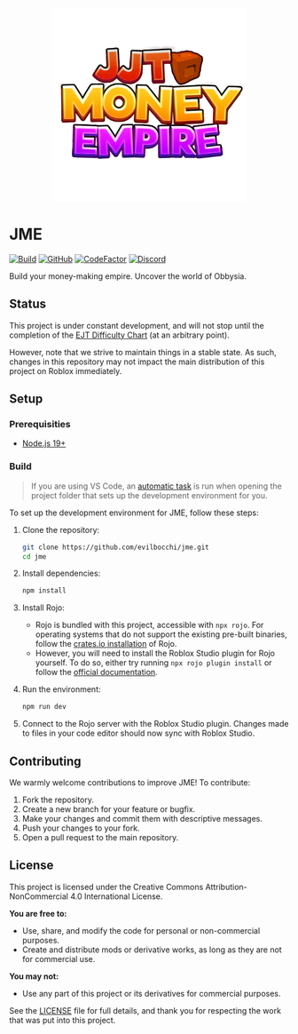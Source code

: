 <p align="center">
  <img width="350" src="assets/Logo.png" href="https://www.roblox.com/games/16438564807/JJT-Money-Empire">
</p>

# JME

[![Build](https://github.com/evilbocchi/jme/actions/workflows/build-and-release.yml/badge.svg?branch=main&event=push)](https://github.com/evilbocchi/jme/actions/workflows/build-and-release.yml)
[![GitHub](https://img.shields.io/github/release/evilbocchi/jme.svg)](https://github.com/evilbocchi/jme/releases/latest)
[![CodeFactor](https://www.codefactor.io/repository/github/evilbocchi/jme/badge)](https://www.codefactor.io/repository/github/evilbocchi/jme)
[![Discord](https://dcbadge.limes.pink/api/server/https://discord.gg/haPBmCSvXt?style=flat)](https://discord.gg/https://discord.gg/haPBmCSvXt)

Build your money-making empire. Uncover the world of Obbysia.

## Status

This project is under constant development, and will not stop until the completion of the [EJT Difficulty Chart](https://jtohs-joke-towers.fandom.com/wiki/Eternal_Joke_Towers_(EJT)_Wiki) (at an arbitrary point).

However, note that we strive to maintain things in a stable state. As such, changes in this repository may not impact the main distribution of this project on Roblox immediately.

## Setup

### Prerequisities
- [Node.js 19+](https://nodejs.org/en/download)

### Build

> If you are using VS Code, an [automatic task](.vscode/tasks.json) is run when opening the project folder that sets up the development environment for you.

To set up the development environment for JME, follow these steps:

1. Clone the repository:
    ```sh
    git clone https://github.com/evilbocchi/jme.git
    cd jme
    ```

2. Install dependencies:
    ```sh
    npm install
    ```

3. Install Rojo:
    - Rojo is bundled with this project, accessible with `npx rojo`. For operating systems that do not support the existing pre-built binaries, follow the [crates.io installation](https://rojo.space/docs/v7/getting-started/installation/) of Rojo.
    - However, you will need to install the Roblox Studio plugin for Rojo yourself. To do so, either try running `npx rojo plugin install` or follow the [official documentation](https://rojo.space/docs/v7/getting-started/installation/).

4. Run the environment:
    ```sh
    npm run dev
    ```

5. Connect to the Rojo server with the Roblox Studio plugin. Changes made to files in your code editor should now sync with Roblox Studio.

## Contributing

We warmly welcome contributions to improve JME! To contribute:

1. Fork the repository.
2. Create a new branch for your feature or bugfix.
3. Make your changes and commit them with descriptive messages.
4. Push your changes to your fork.
5. Open a pull request to the main repository.

## License

This project is licensed under the Creative Commons Attribution-NonCommercial 4.0 International License.

**You are free to:**
- Use, share, and modify the code for personal or non-commercial purposes.
- Create and distribute mods or derivative works, as long as they are not for commercial use.

**You may not:**
- Use any part of this project or its derivatives for commercial purposes.

See the [LICENSE](LICENSE) file for full details, and thank you for respecting the work that was put into this project.